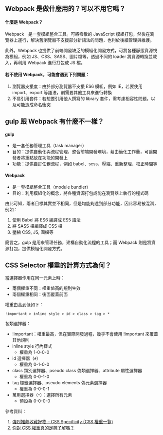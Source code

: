 ## Webpack 是做什麼用的？可以不用它嗎？

#### 什麼是 Webpack？

Webpack　是一套模組整合工具。可將零散的 JavaScript 模組打包，然後在瀏覽器上運行，解決舊瀏覽器不支援部分新語法的問題，也利於後續管理與維護。

此外，Webpack 也提供了前端開發缺乏的模組化開發方式，可將各種靜態資源視為模組，例如 JS、CSS、SASS、圖片檔等，透過不同的 loader 將資源轉換並載入，再利用 Webpack 進行打包成 JS 檔。

#### 若不使用 Webpack，可能會遇到下列問題：

1. 瀏覽器支援度：由於部分瀏覽器不支援 ES6 模組，例如 IE，若要使用 import、export 等語法，則需要其他工具來進行轉換
2. 不易引用套件：若想要引用他人撰寫的 library 套件，需考慮相容性問題，以及可能造成命名衝突

## gulp 跟 Webpack 有什麼不一樣？

#### gulp

- 是一套任務管理工具（task manager）
- 目的：提供自動化與流程管理，整合前端開發環境，藉由簡化工作量，可讓開發者將重點放在功能的開發上
- 功能：提供自訂任務流程，例如 babel、scss、壓縮、重新整理、校正時間等

#### Webpack

- 是一套模組整合工具（module bundler）
- 目的：利用模組化的概念，將各種資源打包成能在瀏覽器上執行的程式碼

由此可知，兩者目標其實並不相同，但是均能夠達到部分功能，因此容易被混淆，例如：

1. 使用 Babel 將 ES6 編譯成 ES5 語法
2. 將 SASS 檔編譯成 CSS 檔
3. 壓縮 CSS, JS, 圖檔等

簡言之，gulp 是用來管理任務，建構自動化流程的工具；而 Webpack 則是將資源打包，提供模組化開發方式。

## CSS Selector 權重的計算方式為何？

當選擇器作用在同一元素上時：

- 兩個權重不同：權重值高的規則生效
- 兩個權重相同：後面覆蓋前面

權重由高到低如下：

```
!important > inline style > id > class > tag > *
```

各類選擇器：

- !important：權重最高，但在實際開發過程，幾乎不會使用 !important 來覆蓋其他規則
- inline style 行內樣式
  - 權重為 1-0-0-0
- id 選擇器（`#`）
  - 權重為 0-1-0-0
- class 類別選擇器、pseudo class 偽類選擇器、attribute 屬性選擇器
  - 權重為 0-0-1-0
- tag 標籤選擇器、pseudo elements 偽元素選擇器
  - 權重為 0-0-0-1
- 萬用選擇器（`*`）：選擇所有元素
  - 預設為 0-0-0-0

參考資料：

1. [強烈推薦收藏好物 – CSS Specificity (CSS 權重一覽)](https://muki.tw/tech/css-specificity-document/)
2. [你對 CSS 權重真的足夠了解嗎？](https://juejin.im/post/5afa98bf51882542c832e5ec)
